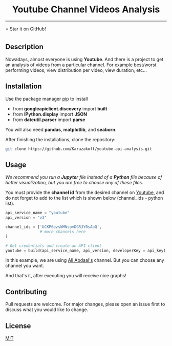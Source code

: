 <h1 align="center"> Youtube Channel Videos Analysis </h1>

---
⭐ Star it on GitHub!
## Description

Nowadays, almost everyone is using **Youtube**. And there is a project to get an analysis of videos from a particular channel. For example best/worst performing videos, view distribution per video, view duration, etc...

## Installation

Use the package manager [pip](https://pip.pypa.io/en/stable/) to install
* from **googleapiclient.discovery** import **built**
* from **IPython.display** import **JSON**
* from **dateutil.parser** import **parse**

You will also need **pandas**, **matplotlib**, and **seaborn**.

After finishing the installations, clone the repository:
```bash
git clone https://github.com/Karazakoff/youtube-api-analysis.git
```

## Usage

_We recommend you run a **Jupyter** file instead of a **Python** file because of better visualization, but you are free to choose any of these files._

You must provide the **channel id** from the desired channel on [Youtube](https://www.youtube.com/), and do not forget to add to the list which is shown below (channel_ids - python list).

```python
api_service_name = "youtube"
api_version = "v3"

channel_ids = ['UCKP6ezsWMNsovDGRJY0sAbQ',
               # more channels here
]

# Get credentials and create an API client
youtube = build(api_service_name, api_version, developerKey = api_key)
```
In this example, we are using [Ali Abdaal's](https://www.youtube.com/@aliabdaal) channel. But you can choose any channel you want.

And that's it, after executing you will receive nice graphs!


## Contributing

Pull requests are welcome. For major changes, please open an issue first
to discuss what you would like to change.

## License

[MIT](https://choosealicense.com/licenses/mit/)
